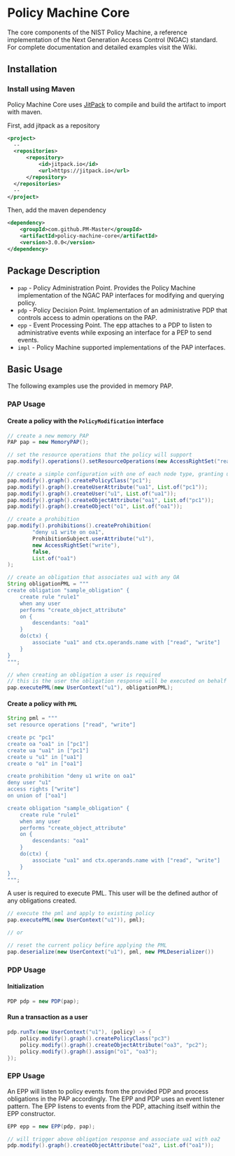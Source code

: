 # Policy Machine Core

The core components of the NIST Policy Machine, a reference implementation of the Next Generation Access Control (NGAC) standard. 
For complete documentation and detailed examples visit the Wiki.

## Installation

### Install using Maven
Policy Machine Core uses [JitPack](https://jitpack.io/) to compile and build the artifact to import with maven.

First, add jitpack as a repository
```xml
<project>
  --
  <repositories>
      <repository>
          <id>jitpack.io</id>
          <url>https://jitpack.io</url>
      </repository>
  </repositories>
  --
</project>
```

Then, add the maven dependency
```xml
<dependency>
    <groupId>com.github.PM-Master</groupId>
    <artifactId>policy-machine-core</artifactId>
    <version>3.0.0</version>
</dependency>
```
## Package Description

- `pap` - Policy Administration Point. Provides the Policy Machine implementation of the NGAC PAP interfaces for modifying and querying policy.
- `pdp` - Policy Decision Point. Implementation of an administrative PDP that controls access to admin operations on the PAP.
- `epp` - Event Processing Point. The epp attaches to a PDP to listen to administrative events while exposing an interface for a PEP to send events.
- `impl` - Policy Machine supported implementations of the PAP interfaces.

## Basic Usage
The following examples use the provided in memory PAP.

### PAP Usage

#### Create a policy with the `PolicyModification` interface
```java
// create a new memory PAP
PAP pap = new MemoryPAP();

// set the resource operations that the policy will support
pap.modify().operations().setResourceOperations(new AccessRightSet("read", "write"));

// create a simple configuration with one of each node type, granting u1 read access to o1.
pap.modify().graph().createPolicyClass("pc1");
pap.modify().graph().createUserAttribute("ua1", List.of("pc1"));
pap.modify().graph().createUser("u1", List.of("ua1"));
pap.modify().graph().createObjectAttribute("oa1", List.of("pc1"));
pap.modify().graph().createObject("o1", List.of("oa1"));

// create a prohibition
pap.modify().prohibitions().createProhibition(
        "deny u1 write on oa1", 
        ProhibitionSubject.userAttribute("u1"), 
        new AccessRightSet("write"), 
        false,
        List.of("oa1")
);

// create an obligation that associates ua1 with any OA
String obligationPML = """
create obligation "sample_obligation" {
	create rule "rule1"
	when any user
	performs "create_object_attribute"
	on {
        descendants: "oa1"
    }
	do(ctx) {
		associate "ua1" and ctx.operands.name with ["read", "write"]
	}
}
""";

// when creating an obligation a user is required
// this is the user the obligation response will be executed on behalf of
pap.executePML(new UserContext("u1"), obligationPML);
```

#### Create a policy with `PML`
```java
String pml = """
set resource operations ["read", "write"]

create pc "pc1"
create oa "oa1" in ["pc1"]
create ua "ua1" in ["pc1"]
create u "u1" in ["ua1"]
create o "o1" in ["oa1"]

create prohibition "deny u1 write on oa1" 
deny user "u1" 
access rights ["write"] 
on union of ["oa1"]

create obligation "sample_obligation" {
    create rule "rule1"
    when any user
    performs "create_object_attribute"
    on {
        descendants: "oa1"
    }
    do(ctx) {
        associate "ua1" and ctx.operands.name with ["read", "write"]
    }
}
""";
```

A user is required to execute PML. This user will be the defined author of any obligations created.
```java
// execute the pml and apply to existing policy
pap.executePML(new UserContext("u1")), pml);

// or

// reset the current policy befire applying the PML
pap.deserialize(new UserContext("u1"), pml, new PMLDeserializer())
```

### PDP Usage
#### Initialization
```java
PDP pdp = new PDP(pap);
```
#### Run a transaction as a user
```java
pdp.runTx(new UserContext("u1"), (policy) -> {
    policy.modify().graph().createPolicyClass("pc3")
    policy.modify().graph().createObjectAttribute("oa3", "pc2");
    policy.modify().graph().assign("o1", "oa3");
});
```

### EPP Usage
An EPP will listen to policy events from the provided PDP and process obligations in the PAP accordingly. The EPP and PDP uses an event listener pattern. The EPP listens to events from the PDP, attaching itself within the EPP constructor.
```java
EPP epp = new EPP(pdp, pap);

// will trigger above obligation response and associate ua1 with oa2
pdp.modify().graph().createObjectAttribute("oa2", List.of("oa1"));
```

